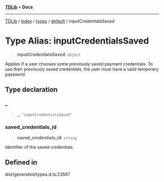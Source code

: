 [**TDLib**](../../../../../../README.md) • **Docs**

***

[TDLib](../../../../../../modules.md) / [index](../../../../../README.md) / [types](../../../README.md) / [default](../README.md) / inputCredentialsSaved

# Type Alias: inputCredentialsSaved

> **inputCredentialsSaved**: `object`

Applies if a user chooses some previously saved payment credentials. To use their previously saved credentials, the user must have a valid temporary password

## Type declaration

### \_

> **\_**: `"inputCredentialsSaved"`

### saved\_credentials\_id

> **saved\_credentials\_id**: `string`

Identifier of the saved credentials

## Defined in

dist/generated/types.d.ts:23567
